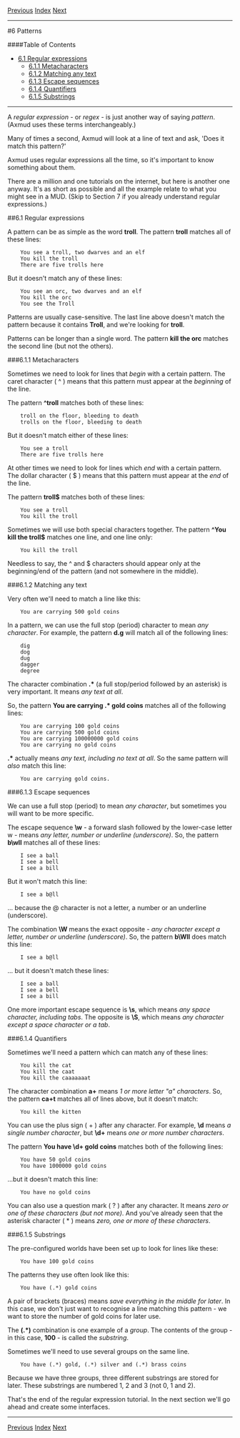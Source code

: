 [Previous](ch05.html) [Index](index.html) [Next](ch07.html)

---

#6 Patterns

####Table of Contents

* [6.1 Regular expressions](#6.1)
    * [6.1.1 Metacharacters](#6.1.1)
    * [6.1.2 Matching any text](#6.1.2)
    * [6.1.3 Escape sequences ](#6.1.3)
    * [6.1.4 Quantifiers](#6.1.4)
    * [6.1.5 Substrings](#6.1.5)

---

A *regular expression* - or *regex* - is just another way of saying *pattern*. (Axmud uses these terms interchangeably.)

Many of times a second, Axmud will look at a line of text and ask, 'Does it match this pattern?'

Axmud uses regular expressions all the time,  so it's important to know something about them.

There are a million and one tutorials on the internet, but here is another one anyway. It's as short as possible and all the example relate to what you might see in a MUD. (Skip to Section 7 if you already understand regular expressions.)

##<a name="6.1">6.1 Regular expressions</a>

A pattern can be as simple as the word **troll**. The pattern **troll** matches all of these lines:

        You see a troll, two dwarves and an elf
        You kill the troll
        There are five trolls here

But it doesn't match any of these lines:

        You see an orc, two dwarves and an elf
        You kill the orc
        You see the Troll

Patterns are usually case-sensitive. The last line above doesn't match the pattern because it contains **Troll**, and we're looking for **troll**.

Patterns can be longer than a single word. The pattern **kill the orc** matches the second line (but not the others).

###<a name="6.1.1">6.1.1 Metacharacters</a>

Sometimes we need to look for lines that *begin* with a certain pattern. The caret character ( ^ ) means that this pattern must appear at the *beginning* of the line.

The pattern **^troll** matches both of these lines:

        troll on the floor, bleeding to death
        trolls on the floor, bleeding to death

But it doesn't match either of these lines:

        You see a troll
        There are five trolls here

At other times we need to look for lines which *end* with a certain pattern. The dollar character ( $ ) means that this pattern must appear at the *end* of the line.

The pattern **troll$** matches both of these lines:

        You see a troll
        You kill the troll

Sometimes we will use both special characters together. The pattern **^You kill the troll$** matches one line, and one line only:

        You kill the troll

Needless to say, the ^ and $ characters should appear only at the beginning/end of the pattern (and not somewhere in the middle).

###<a name="6.1.2">6.1.2 Matching any text</a>

Very often we'll need to match a line like this:

        You are carrying 500 gold coins

In a pattern, we can use the full stop (period) character to mean *any character*. For example, the pattern **d.g** will match all of the following lines:

        dig
        dog
        dug
        dagger
        degree

The character combination __.\*__ (a full stop/period followed by an asterisk) is very important. It means *any text at all*.

So, the pattern **You are carrying .\* gold coins** matches all of the following lines:

        You are carrying 100 gold coins
        You are carrying 500 gold coins
        You are carrying 100000000 gold coins
        You are carrying no gold coins

__.\*__ actually means *any text, including no text at all*. So the same pattern will *also* match this line:

        You are carrying gold coins.

###<a name="6.1.3">6.1.3 Escape sequences</a>

We can use a full stop (period) to mean *any character*, but sometimes you will want to be more specific.

The escape sequence **\w** - a forward slash followed by the lower-case letter w - means *any letter, number or underline (underscore)*. So, the pattern **b\wll** matches all of these lines:

        I see a ball
        I see a bell
        I see a bill

But it won't match this line:

        I see a b@ll

... because the @ character is not a letter, a number or an underline (underscore).

The combination **\W** means the exact opposite - *any character *except* a letter, number or underline (underscore)*. So, the pattern **b\Wll** does match this line:

        I see a b@ll

... but it doesn't match these lines:

        I see a ball
        I see a bell
        I see a bill

One more important escape sequence is **\s**, which means *any space character, including tabs*. The opposite is **\S**, which means *any character *except* a space character or a tab*.

###<a name="6.1.4">6.1.4 Quantifiers</a>

Sometimes we'll need a pattern which can match any of these lines:

        You kill the cat
        You kill the caat
        You kill the caaaaaaat

The character combination **a+** means *1 or more letter "a" characters*. So, the pattern **ca+t** matches all of lines above, but it doesn't match:

        You kill the kitten

You can use the plus sign ( + ) after any character. For example, **\d** means *a single number character*, but **\d+** means *one or more number characters*.

The pattern **You have \d+ gold coins** matches both of the following lines:

        You have 50 gold coins
        You have 1000000 gold coins

...but it doesn't match this line:

        You have no gold coins

You can also use a question mark ( ? ) after any character. It means *zero or one of these characters (but not more)*. And you've already seen that the asterisk character ( \* ) means *zero, one or more of these characters*.

###<a name="6.1.5">6.1.5 Substrings</a>

The pre-configured worlds have been set up to look for lines like these:

        You have 100 gold coins

The patterns they use often look like this:

        You have (.*) gold coins

A pair of brackets (braces) means *save everything in the middle for later*. In this case, we don't just want to recognise a line matching this pattern - we want to store the number of gold coins for later use.

The __(.\*)__ combination is one example of a *group*. The contents of the group - in this case, **100** - is called the *substring*. 

Sometimes we'll need to use several groups on the same line.

        You have (.*) gold, (.*) silver and (.*) brass coins

Because we have three groups, three different substrings are stored for later. These substrings are numbered 1, 2 and 3 (not 0, 1 and 2).

That's the end of the regular expression tutorial. In the next section we'll go ahead and create some interfaces.

---

[Previous](ch05.html) [Index](index.html) [Next](ch07.html)

